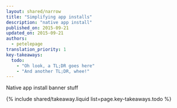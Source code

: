 ```yaml
---
layout: shared/narrow
title: "Simplifying app installs"
description: "native app install"
published_on: 2015-09-21
updated_on: 2015-09-21
authors:
  - petelepage
translation_priority: 1
key-takeaways:
  todo:
    - "Oh look, a TL;DR goes here"
    - "And another TL;DR, whee!"
---
```


<p class="intro">
Native app install banner stuff
</p>

{% include shared/takeaway.liquid list=page.key-takeaways.todo %}

